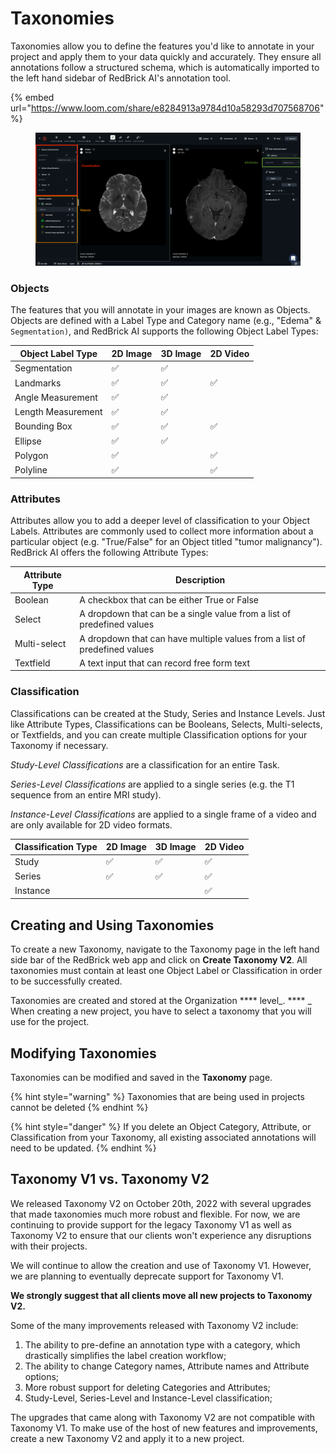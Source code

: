 # Taxonomies

Taxonomies allow you to define the features you'd like to annotate in your project and apply them to your data quickly and accurately. They ensure all annotations follow a structured schema, which is automatically imported to the left hand sidebar of RedBrick AI's annotation tool.

{% embed url="https://www.loom.com/share/e8284913a9784d10a58293d707568706" %}

<figure><img src="../../.gitbook/assets/app.redbrickai.com_a717f7d8-8a19-4346-b9b4-a90c8d6875ba_projects_7532ec0d-c308-4274-a68e-a88da9eaa887_tool_Label_taskid=f7cf207e-989e-4d52-9bb0-34e2549a306e (1).png" alt=""><figcaption></figcaption></figure>

### Objects

The features that you will annotate in your images are known as Objects. Objects are defined with a Label Type and Category name (e.g., "Edema" & `Segmentation)`, and RedBrick AI supports the following Object Label Types:&#x20;

| Object Label Type  | 2D Image  | 3D Image  | 2D Video |
| ------------------ | --------- | --------- | -------- |
| Segmentation       | ✅         | ✅         |          |
| Landmarks          | ✅         | ✅         | ✅        |
| Angle Measurement  | ✅         | ✅         |          |
| Length Measurement | ✅         | ✅         |          |
| Bounding Box       | ✅         | ✅         | ✅        |
| Ellipse            | ✅         | ✅         |          |
| Polygon            | ✅         |           | ✅        |
| Polyline           | ✅         |           | ✅        |

### Attributes

Attributes allow you to add a deeper level of classification to your Object Labels. Attributes are commonly used to collect more information about a particular object (e.g. "True/False" for an Object titled "tumor malignancy"). RedBrick AI offers the following Attribute Types:&#x20;

| Attribute Type | Description                                                               |
| -------------- | ------------------------------------------------------------------------- |
| Boolean        | A checkbox that can be either True or False                               |
| Select         | A dropdown that can be a single value from a list of predefined values    |
| Multi-select   | A dropdown that can have multiple values from a list of predefined values |
| Textfield      | A text input that can record free form text                               |

### Classification

Classifications can be created at the Study, Series and Instance Levels. Just like Attribute Types, Classifications can be Booleans, Selects, Multi-selects, or Textfields, and you can create multiple Classification options for your Taxonomy if necessary.

_Study-Level Classifications_ are a classification for an entire Task.&#x20;

_Series-Level Classifications_ are applied to a single series (e.g. the T1 sequence from an entire MRI study).&#x20;

_Instance-Level Classifications_ are applied to a single frame of a video and are only available for 2D video formats.

| Classification Type | 2D Image | 3D Image | 2D Video |
| ------------------- | -------- | -------- | -------- |
| Study               | ✅        | ✅        | ✅        |
| Series              | ✅        | ✅        | ✅        |
| Instance            |          |          | ✅        |

## Creating and Using Taxonomies

To create a new Taxonomy, navigate to the Taxonomy page in the left hand side bar of the RedBrick web app and click on **Create Taxonomy V2**. All taxonomies must contain at least one Object Label or Classification in order to be successfully created.&#x20;

Taxonomies are created and stored at the Organization **** level_. ****  _ When creating a new project, you have to select a taxonomy that you will use for the project.&#x20;

## Modifying Taxonomies

Taxonomies can be modified and saved in the **Taxonomy** page.&#x20;

{% hint style="warning" %}
Taxonomies that are being used in projects cannot be deleted
{% endhint %}

{% hint style="danger" %}
If you delete an Object Category, Attribute, or Classification from your Taxonomy, all existing associated annotations will need to be updated.
{% endhint %}

## Taxonomy V1 vs. Taxonomy V2

We released Taxonomy V2 on October 20th, 2022 with several upgrades that made taxonomies much more robust and flexible. For now, we are continuing to provide support for the legacy Taxonomy V1 as well as Taxonomy V2 to ensure that our clients won't experience any disruptions with their projects.&#x20;

We will continue to allow the creation and use of Taxonomy V1. However, we are planning to eventually deprecate support for Taxonomy V1.&#x20;

**We strongly suggest that all clients move all new projects to Taxonomy V2.**&#x20;

Some of the many improvements released with Taxonomy V2 include:&#x20;

1. The ability to pre-define an annotation type with a category, which drastically simplifies the label creation workflow;&#x20;
2. The ability to change Category names, Attribute names and Attribute options;
3. More robust support for deleting Categories and Attributes;&#x20;
4. Study-Level, Series-Level and Instance-Level classification;&#x20;

The upgrades that came along with Taxonomy V2 are not compatible with Taxonomy V1. To make use of the host of new features and improvements, create a new Taxonomy V2 and apply it to a new project.

